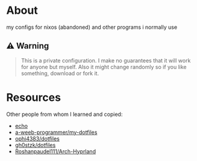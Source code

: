 # About

my configs for nixos (abandoned) and other programs i normally use 

## ⚠ Warning

> This is a private configuration. I make no guarantees that it will work for anyone but myself. Also it might change randomly so if you like something, download or fork it.

# Resources

Other people from whom I learned and copied:

- [echo](https://github.com/exhq)
- [a-weeb-programmer/my-dotfiles](https://github.com/a-weeb-programmer/my-dotfiles)
- [ophi4383/dotfiles](https://github.com/ophi4383/dotfiles)
- [gh0stzk/dotfiles](https://github.com/gh0stzk/dotfiles)
- [Roshanpaudel111/Arch-Hyprland](https://github.com/Roshanpaudel111/Arch-Hyprland)
